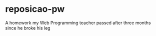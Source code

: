 # reposicao-pw
A homework my Web Programming teacher passed after three months since he broke his leg
